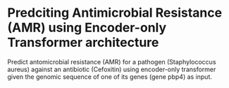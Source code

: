# Predciting Antimicrobial Resistance (AMR) using Encoder-only Transformer architecture

Predict antomicrobial resistance (AMR) for a pathogen (Staphylococcus aureus) against an antibiotic (Cefoxitin) using encoder-only transformer given the genomic sequence of one of its genes (gene pbp4) as input.
